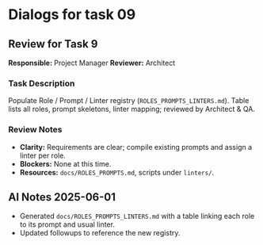 # Dialogs for task 09

## Review for Task 9
**Responsible:** Project Manager
**Reviewer:** Architect

### Task Description
Populate Role / Prompt / Linter registry (`ROLES_PROMPTS_LINTERS.md`). Table lists all roles, prompt skeletons, linter mapping; reviewed by Architect & QA.

### Review Notes
- **Clarity:** Requirements are clear; compile existing prompts and assign a linter per role.
- **Blockers:** None at this time.
- **Resources:** `docs/ROLES_PROMPTS.md`, scripts under `linters/`.

## AI Notes 2025-06-01
- Generated `docs/ROLES_PROMPTS_LINTERS.md` with a table linking each role to its prompt and usual linter.
- Updated followups to reference the new registry.
